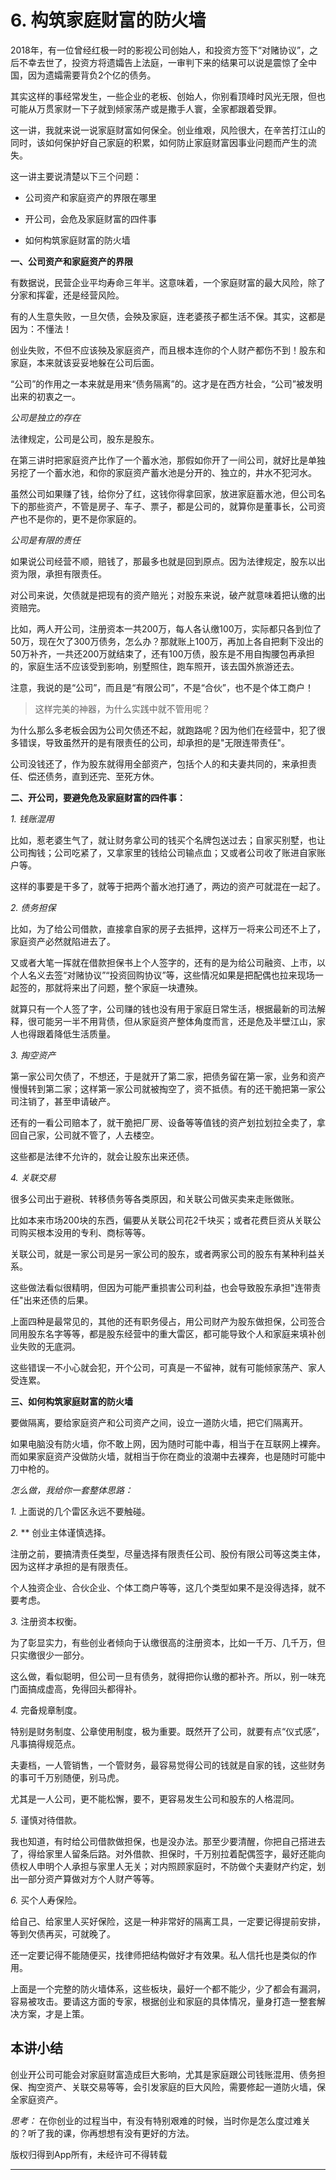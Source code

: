 # 6. 构筑家庭财富的防火墙

2018年，有一位曾经红极一时的影视公司创始人，和投资方签下“对赌协议”，之后不幸去世了，投资方将遗孀告上法庭，一审判下来的结果可以说是震惊了全中国，因为遗孀需要背负2个亿的债务。

其实这样的事经常发生，一些企业的老板、创始人，你别看顶峰时风光无限，但也可能从万贯家财一下子就到倾家荡产或是撒手人寰，全家都跟着受罪。

这一讲，我就来说一说家庭财富如何保全。创业维艰，风险很大，在辛苦打江山的同时，该如何保护好自己家庭的积累，如何防止家庭财富因事业问题而产生的流失。

这一讲主要说清楚以下三个问题：

* 公司资产和家庭资产的界限在哪里

* 开公司，会危及家庭财富的四件事

* 如何构筑家庭财富的防火墙

 **一、公司资产和家庭资产的界限**

有数据说，民营企业平均寿命三年半。这意味着，一个家庭财富的最大风险，除了分家和挥霍，还是经营风险。

有的人生意失败，一旦欠债，会殃及家庭，连老婆孩子都生活不保。其实，这都是因为：不懂法！

创业失败，不但不应该殃及家庭资产，而且根本连你的个人财产都伤不到！股东和家庭，本来就该妥妥地躲在公司后面。

“公司”的作用之一本来就是用来“债务隔离”的。这才是在西方社会，“公司”被发明出来的初衷之一。

 *公司是独立的存在*

法律规定，公司是公司，股东是股东。

在第三讲时把家庭资产比作了一个蓄水池，那假如你开了一间公司，就好比是单独另挖了一个蓄水池，和你的家庭资产蓄水池是分开的、独立的，井水不犯河水。

虽然公司如果赚了钱，给你分了红，这钱你得拿回家，放进家庭蓄水池，但公司名下的那些资产，不管是房子、车子、票子，都是公司的，就算你是董事长，公司资产也不是你的，更不是你家庭的。

 *公司是有限的责任*

如果说公司经营不顺，赔钱了，那最多也就是回到原点。因为法律规定，股东以出资为限，承担有限责任。

对公司来说，欠债就是把现有的资产赔光；对股东来说，破产就意味着把认缴的出资赔完。

比如，两人开公司，注册资本一共200万，每人各认缴100万，实际都只各到位了50万，现在欠了300万债务，怎么办？那就账上100万，再加上各自把剩下没出的50万补齐，一共还200万就结束了，还有100万债，股东是不用自掏腰包再承担的，家庭生活不应该受到影响，别墅照住，跑车照开，该去国外旅游还去。

注意，我说的是“公司”，而且是“有限公司”，不是“合伙”，也不是个体工商户！

> 这样完美的神器，为什么实践中就不管用呢？

为什么那么多老板会因为公司欠债还不起，就跑路呢？因为他们在经营中，犯了很多错误，导致虽然开的是有限责任的公司，却承担的是"无限连带责任"。

公司没钱还了，作为股东就得用全部资产，包括个人的和夫妻共同的，来承担责任、偿还债务，直到还完、至死方休。

 **二、开公司，要避免危及家庭财富的四件事：**

 *1. 钱账混用*

比如，惹老婆生气了，就让财务拿公司的钱买个名牌包送过去；自家买别墅，也让公司掏钱；公司吃紧了，又拿家里的钱给公司输点血；又或者公司收了账进自家账户等。

这样的事要是干多了，就等于把两个蓄水池打通了，两边的资产可就混在一起了。

 *2. 债务担保*

比如，为了给公司借款，直接拿自家的房子去抵押，这样万一将来公司还不上了，家庭资产必然就陷进去了。

又或者大笔一挥就在借款担保书上个人签字的，还有的是为给公司融资、上市，以个人名义去签“对赌协议”“投资回购协议”等，这些情况如果是把配偶也拉来现场一起签的，那就将来出了问题，整个家庭一块遭殃。

就算只有一个人签了字，公司赚的钱也没有用于家庭日常生活，根据最新的司法解释，很可能另一半不用背债，但从家庭资产整体角度而言，还是危及半壁江山，家人也得跟着降低生活质量。

 *3. 掏空资产*

第一家公司欠债了，不想还，于是就开了第二家，把债务留在第一家，业务和资产慢慢转到第二家；这样第一家公司就被掏空了，资不抵债。有的还干脆把第一家公司注销了，甚至申请破产。

还有的一看公司赔本了，就干脆把厂房、设备等等值钱的资产划拉划拉全卖了，拿回自己家，公司就不管了，人去楼空。

这些都是法律不允许的，就会让股东出来还债。

 *4. 关联交易*

很多公司出于避税、转移债务等各类原因，和关联公司做买卖来走账做账。

比如本来市场200块的东西，偏要从关联公司花2千块买；或者花费巨资从关联公司购买根本没用的专利、商标等等。

关联公司，就是一家公司是另一家公司的股东，或者两家公司的股东有某种利益关系。

这些做法看似很精明，但因为可能严重损害公司利益，也会导致股东承担"连带责任"出来还债的后果。

上面四种是最常见的，其他的还有职务侵占，用公司财产为股东做担保，公司签合同用股东名字等等，都是股东经营中的重大雷区，都可能导致个人和家庭来填补创业失败的无底洞。

这些错误一不小心就会犯，开个公司，可真是一不留神，就有可能倾家荡产、家人受连累。

 **三、如何构筑家庭财富的防火墙**

要做隔离，要给家庭资产和公司资产之间，设立一道防火墙，把它们隔离开。

如果电脑没有防火墙，你不敢上网，因为随时可能中毒，相当于在互联网上裸奔。而如果家庭资产没做防火墙，就相当于你在商业的浪潮中去裸奔，也是随时可能中刀中枪的。

 *怎么做，我给你一套整体思路：*

 *1.* 上面说的几个雷区永远不要触碰。

 *2.*  ** 创业主体谨慎选择。

注册之前，要搞清责任类型，尽量选择有限责任公司、股份有限公司等这类主体，因为这样才承担的是有限责任。

个人独资企业、合伙企业、个体工商户等等，这几个类型如果不是没得选择，就不要考虑。

 *3.* 注册资本权衡。

为了彰显实力，有些创业者倾向于认缴很高的注册资本，比如一千万、几千万，但只实缴很少一部分。

这么做，看似聪明，但公司一旦有债务，就得把你认缴的都补齐。所以，别一味充门面搞成虚高，免得回头都得补。

 *4.* 完备规章制度。

特别是财务制度、公章使用制度，极为重要。既然开了公司，就要有点“仪式感”，凡事搞得规范点。

夫妻档，一人管销售，一个管财务，最容易觉得公司的钱就是自家的钱，这些财务的事可千万别随便，别马虎。

尤其是一人公司，更不能松懈，要不，更容易发生公司和股东的人格混同。

 *5.* 谨慎对待借款。

我也知道，有时给公司借款做担保，也是没办法。那至少要清醒，你把自己搭进去了，得给家里人留条后路。对外借款、担保时，千万别拉着配偶签字，最好还能向债权人申明个人承担与家里人无关；对内照顾家庭时，不防做个夫妻财产约定，划出一部分资产算做对方个人财产等等。

 *6.* 买个人寿保险。

给自己、给家里人买好保险，这是一种非常好的隔离工具，一定要记得提前安排，等到欠债再买，可就晚了。

还一定要记得不能随便买，找律师把结构做好才有效果。私人信托也是类似的作用。

上面是一个完整的防火墙体系，这些板块，最好一个都不能少，少了都会有漏洞，容易被攻击。要请这方面的专家，根据创业和家庭的具体情况，量身打造一整套解决方案，才是上策。

## 本讲小结

创业开公司可能会对家庭财富造成巨大影响，尤其是家庭跟公司钱账混用、债务担保、掏空资产、关联交易等等，会引发家庭的巨大风险，需要修起一道防火墙，保全家庭资产。

 *思考：* 在你创业的过程当中，有没有特别艰难的时候，当时你是怎么度过难关的？听了我的课，你再想想有没有更好的方法。

版权归得到App所有，未经许可不得转载    

---
